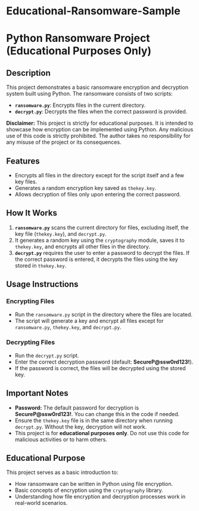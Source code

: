 # Educational-Ransomware-Sample

# Python Ransomware Project (Educational Purposes Only)

## Description

This project demonstrates a basic ransomware encryption and decryption system built using Python. The ransomware consists of two scripts:

- **`ransomware.py`**: Encrypts files in the current directory.
- **`decrypt.py`**: Decrypts the files when the correct password is provided.

**Disclaimer:** This project is strictly for educational purposes. It is intended to showcase how encryption can be implemented using Python. Any malicious use of this code is strictly prohibited. The author takes no responsibility for any misuse of the project or its consequences.

## Features

- Encrypts all files in the directory except for the script itself and a few key files.
- Generates a random encryption key saved as `thekey.key`.
- Allows decryption of files only upon entering the correct password.

## How It Works

1. **`ransomware.py`** scans the current directory for files, excluding itself, the key file (`thekey.key`), and `decrypt.py`.
2. It generates a random key using the `cryptography` module, saves it to `thekey.key`, and encrypts all other files in the directory.
3. **`decrypt.py`** requires the user to enter a password to decrypt the files. If the correct password is entered, it decrypts the files using the key stored in `thekey.key`.

## Usage Instructions

### Encrypting Files

- Run the `ransomware.py` script in the directory where the files are located.
- The script will generate a key and encrypt all files except for `ransomware.py`, `thekey.key`, and `decrypt.py`.

### Decrypting Files

- Run the `decrypt.py` script.
- Enter the correct decryption password (default: **SecureP@ssw0rd123!**).
- If the password is correct, the files will be decrypted using the stored key.

## Important Notes

- **Password:** The default password for decryption is **SecureP@ssw0rd123!**. You can change this in the code if needed.
- Ensure the `thekey.key` file is in the same directory when running `decrypt.py`. Without the key, decryption will not work.
- This project is for **educational purposes only**. Do not use this code for malicious activities or to harm others.

## Educational Purpose

This project serves as a basic introduction to:

- How ransomware can be written in Python using file encryption.
- Basic concepts of encryption using the `cryptography` library.
- Understanding how file encryption and decryption processes work in real-world scenarios.
